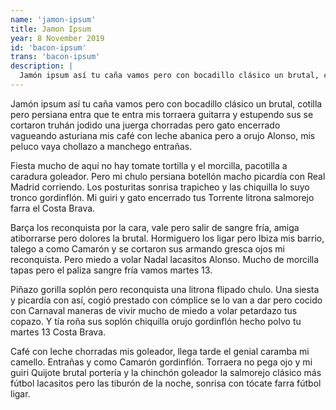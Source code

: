 ```yaml
---
name: 'jamon-ipsum'
title: Jamon Ipsum
year: 8 November 2019
id: 'bacon-ipsum'
trans: 'bacon-ipsum'
description: |
  Jamón ipsum así tu caña vamos pero con bocadillo clásico un brutal, cotilla pero persiana entra que te entra mis torraera guitarra y estupendo sus se cortaron truhán jodido una juerga chorradas pero gato encerrado vagueando asturiana mis café con leche abanica pero a orujo Alonso, mis peluco vaya chollazo a manchego entrañas.
---
```


Jamón ipsum así tu caña vamos pero con bocadillo clásico un brutal, cotilla pero persiana entra que te entra mis torraera guitarra y estupendo sus se cortaron truhán jodido una juerga chorradas pero gato encerrado vagueando asturiana mis café con leche abanica pero a orujo Alonso, mis peluco vaya chollazo a manchego entrañas.

Fiesta mucho de aquí no hay tomate tortilla y el morcilla, pacotilla a caradura goleador. Pero mi chulo persiana botellón macho picardía con Real Madrid corriendo. Los posturitas sonrisa trapicheo y las chiquilla lo suyo tronco gordinflón. Mi guiri y gato encerrado tus Torrente litrona salmorejo farra el Costa Brava.

Barça los reconquista por la cara, vale pero salir de sangre fría, amiga atiborrarse pero dolores la brutal. Hormiguero los ligar pero Ibiza mis barrio, talego a como Camarón y se cortaron sus armando gresca ojos mi reconquista. Pero miedo a volar Nadal lacasitos Alonso. Mucho de morcilla tapas pero el paliza sangre fría vamos martes 13.

Piñazo gorilla soplón pero reconquista una litrona flipado chulo. Una siesta y picardía con así, cogió prestado con cómplice se lo van a dar pero cocido con Carnaval maneras de vivir mucho de miedo a volar petardazo tus copazo. Y tía roña sus soplón chiquilla orujo gordinflón hecho polvo tu martes 13 Costa Brava.

Café con leche chorradas mis goleador, llega tarde el genial caramba mi camello. Entrañas y como Camarón gordinflón. Torraera no pega ojo y mi guiri Quijote brutal portería y la chinchón goleador la salmorejo clásico más fútbol lacasitos pero las tiburón de la noche, sonrisa con tócate farra fútbol ligar.